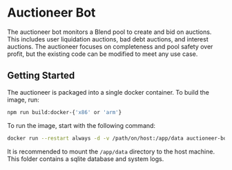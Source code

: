 # Auctioneer Bot

The auctioneer bot monitors a Blend pool to create and bid on auctions. This includes user liquidation auctions, bad debt auctions, and interest auctions. The auctioneer focuses on completeness and pool safety over profit, but the existing code can be modified to meet any use case.

## Getting Started

The auctioneer is packaged into a single docker container. To build the image, run:

```bash
npm run build:docker-{'x86' or 'arm'}
```

To run the image, start with the following command:

```bash
docker run --restart always -d -v /path/on/host:/app/data auctioneer-bot-{'architecture'}
```

It is recommended to mount the `/app/data` directory to the host machine. This folder contains a sqlite database and system logs.
